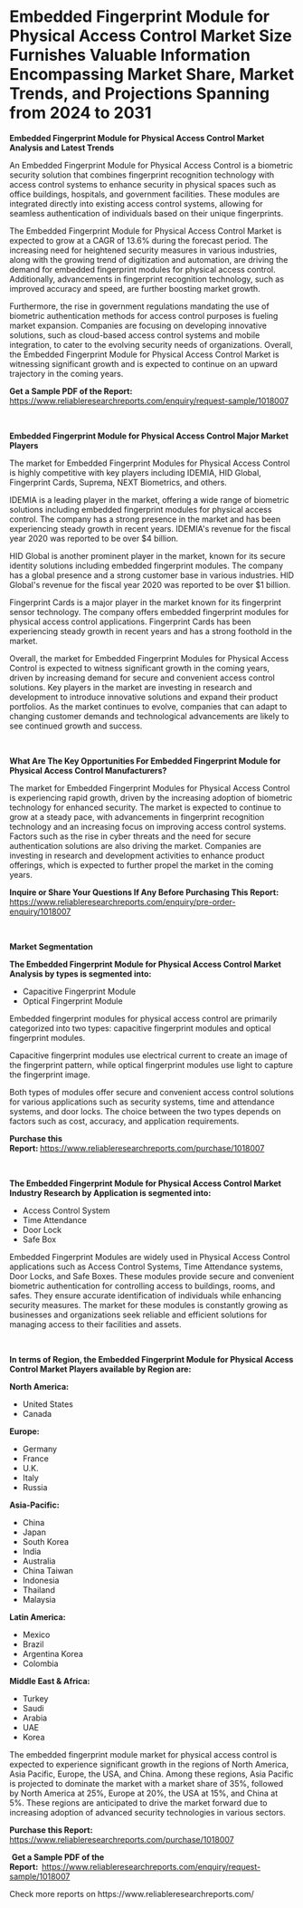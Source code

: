 <p><h1>Embedded Fingerprint Module for Physical Access Control Market Size Furnishes Valuable Information Encompassing Market Share, Market Trends, and Projections Spanning from 2024 to 2031</h1></p><p><strong>Embedded Fingerprint Module for Physical Access Control Market Analysis and Latest Trends</strong></p>
<p><p>An Embedded Fingerprint Module for Physical Access Control is a biometric security solution that combines fingerprint recognition technology with access control systems to enhance security in physical spaces such as office buildings, hospitals, and government facilities. These modules are integrated directly into existing access control systems, allowing for seamless authentication of individuals based on their unique fingerprints.</p><p>The Embedded Fingerprint Module for Physical Access Control Market is expected to grow at a CAGR of 13.6% during the forecast period. The increasing need for heightened security measures in various industries, along with the growing trend of digitization and automation, are driving the demand for embedded fingerprint modules for physical access control. Additionally, advancements in fingerprint recognition technology, such as improved accuracy and speed, are further boosting market growth.</p><p>Furthermore, the rise in government regulations mandating the use of biometric authentication methods for access control purposes is fueling market expansion. Companies are focusing on developing innovative solutions, such as cloud-based access control systems and mobile integration, to cater to the evolving security needs of organizations. Overall, the Embedded Fingerprint Module for Physical Access Control Market is witnessing significant growth and is expected to continue on an upward trajectory in the coming years.</p></p>
<p><strong>Get a Sample PDF of the Report:&nbsp;</strong> <a href="https://www.reliableresearchreports.com/enquiry/request-sample/1018007">https://www.reliableresearchreports.com/enquiry/request-sample/1018007</a></p>
<p>&nbsp;</p>
<p><strong>Embedded Fingerprint Module for Physical Access Control Major Market Players</strong></p>
<p><p>The market for Embedded Fingerprint Modules for Physical Access Control is highly competitive with key players including IDEMIA, HID Global, Fingerprint Cards, Suprema, NEXT Biometrics, and others. </p><p>IDEMIA is a leading player in the market, offering a wide range of biometric solutions including embedded fingerprint modules for physical access control. The company has a strong presence in the market and has been experiencing steady growth in recent years. IDEMIA's revenue for the fiscal year 2020 was reported to be over $4 billion.</p><p>HID Global is another prominent player in the market, known for its secure identity solutions including embedded fingerprint modules. The company has a global presence and a strong customer base in various industries. HID Global's revenue for the fiscal year 2020 was reported to be over $1 billion.</p><p>Fingerprint Cards is a major player in the market known for its fingerprint sensor technology. The company offers embedded fingerprint modules for physical access control applications. Fingerprint Cards has been experiencing steady growth in recent years and has a strong foothold in the market.</p><p>Overall, the market for Embedded Fingerprint Modules for Physical Access Control is expected to witness significant growth in the coming years, driven by increasing demand for secure and convenient access control solutions. Key players in the market are investing in research and development to introduce innovative solutions and expand their product portfolios. As the market continues to evolve, companies that can adapt to changing customer demands and technological advancements are likely to see continued growth and success.</p></p>
<p>&nbsp;</p>
<p><strong>What Are The Key Opportunities For Embedded Fingerprint Module for Physical Access Control Manufacturers?</strong></p>
<p><p>The market for Embedded Fingerprint Modules for Physical Access Control is experiencing rapid growth, driven by the increasing adoption of biometric technology for enhanced security. The market is expected to continue to grow at a steady pace, with advancements in fingerprint recognition technology and an increasing focus on improving access control systems. Factors such as the rise in cyber threats and the need for secure authentication solutions are also driving the market. Companies are investing in research and development activities to enhance product offerings, which is expected to further propel the market in the coming years.</p></p>
<p><strong>Inquire or Share Your Questions If Any Before Purchasing This Report:</strong> <a href="https://www.reliableresearchreports.com/enquiry/pre-order-enquiry/1018007">https://www.reliableresearchreports.com/enquiry/pre-order-enquiry/1018007</a></p>
<p>&nbsp;</p>
<p><strong>Market Segmentation</strong></p>
<p><strong>The Embedded Fingerprint Module for Physical Access Control Market Analysis by types is segmented into:</strong></p>
<p><ul><li>Capacitive Fingerprint Module</li><li>Optical Fingerprint Module</li></ul></p>
<p><p>Embedded fingerprint modules for physical access control are primarily categorized into two types: capacitive fingerprint modules and optical fingerprint modules. </p><p>Capacitive fingerprint modules use electrical current to create an image of the fingerprint pattern, while optical fingerprint modules use light to capture the fingerprint image. </p><p>Both types of modules offer secure and convenient access control solutions for various applications such as security systems, time and attendance systems, and door locks. The choice between the two types depends on factors such as cost, accuracy, and application requirements.</p></p>
<p><strong>Purchase this Report:&nbsp;</strong><a href="https://www.reliableresearchreports.com/purchase/1018007">https://www.reliableresearchreports.com/purchase/1018007</a></p>
<p>&nbsp;</p>
<p><strong>The Embedded Fingerprint Module for Physical Access Control Market Industry Research by Application is segmented into:</strong></p>
<p><ul><li>Access Control System</li><li>Time Attendance</li><li>Door Lock</li><li>Safe Box</li></ul></p>
<p><p>Embedded Fingerprint Modules are widely used in Physical Access Control applications such as Access Control Systems, Time Attendance systems, Door Locks, and Safe Boxes. These modules provide secure and convenient biometric authentication for controlling access to buildings, rooms, and safes. They ensure accurate identification of individuals while enhancing security measures. The market for these modules is constantly growing as businesses and organizations seek reliable and efficient solutions for managing access to their facilities and assets.</p></p>
<p>&nbsp;</p>
<p><strong>In terms of Region, the Embedded Fingerprint Module for Physical Access Control Market Players available by Region are:</strong></p>
<p>
    <p> <strong> North America: </strong>
        <ul>
            <li>United States</li>
            <li>Canada</li>
        </ul>
        </p> 
    <p> <strong> Europe: </strong>
        <ul>
            <li>Germany</li>
            <li>France</li>
            <li>U.K.</li>
            <li>Italy</li>
            <li>Russia</li>
        </ul>
        </p> 
    <p> <strong> Asia-Pacific: </strong>
        <ul>
            <li>China</li>
            <li>Japan</li>
            <li>South Korea</li>
            <li>India</li>
            <li>Australia</li>
            <li>China Taiwan</li>
            <li>Indonesia</li>
            <li>Thailand</li>
            <li>Malaysia</li>
        </ul>
        </p> 
    <p> <strong> Latin America: </strong>
        <ul>
            <li>Mexico</li>
            <li>Brazil</li>
            <li>Argentina Korea</li>
            <li>Colombia</li>
        </ul>
        </p> 
    <p> <strong> Middle East & Africa: </strong>
        <ul>
            <li>Turkey</li>
            <li>Saudi</li>
            <li>Arabia</li>
            <li>UAE</li>
            <li>Korea</li>
        </ul>
    </p>
    </p>
<p><p>The embedded fingerprint module market for physical access control is expected to experience significant growth in the regions of North America, Asia Pacific, Europe, the USA, and China. Among these regions, Asia Pacific is projected to dominate the market with a market share of 35%, followed by North America at 25%, Europe at 20%, the USA at 15%, and China at 5%. These regions are anticipated to drive the market forward due to increasing adoption of advanced security technologies in various sectors.</p></p>
<p><strong>Purchase this Report: </strong><a href="https://www.reliableresearchreports.com/purchase/1018007">https://www.reliableresearchreports.com/purchase/1018007</a></p>
<p>&nbsp;<strong>Get a Sample PDF of the Report:&nbsp;&nbsp;</strong><a href="https://www.reliableresearchreports.com/enquiry/request-sample/1018007">https://www.reliableresearchreports.com/enquiry/request-sample/1018007</a></p>
<p><strong></strong></p>
<p>Check more reports on https://www.reliableresearchreports.com/</p>